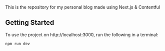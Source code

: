 This is the repository for my personal blog made using Next.js & Contentful
## Getting Started

To use the project on http://localhost:3000, run the following in a terminal:

```bash
npm run dev
```